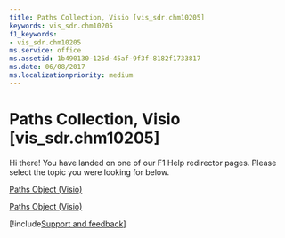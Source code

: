 ```yaml
---
title: Paths Collection, Visio [vis_sdr.chm10205]
keywords: vis_sdr.chm10205
f1_keywords:
- vis_sdr.chm10205
ms.service: office
ms.assetid: 1b490130-125d-45af-9f3f-8182f1733817
ms.date: 06/08/2017
ms.localizationpriority: medium
---
```



# Paths Collection, Visio [vis_sdr.chm10205]

Hi there! You have landed on one of our F1 Help redirector pages. Please select the topic you were looking for below.

[Paths Object (Visio)](https://msdn.microsoft.com/library/9adcc130-555e-7eee-d9a0-66ee7116e41f%28Office.15%29.aspx)

[Paths Object (Visio)](https://msdn.microsoft.com/library/80a73bdb-f4a5-fea4-fde3-f8417c2d3b27.aspx)

[!include[Support and feedback](~/includes/feedback-boilerplate.md)]